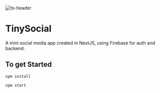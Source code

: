 ![ts-header](https://user-images.githubusercontent.com/66869833/196959196-cce79982-1bfc-4c66-8dba-92cc8552452c.jpg)

# TinySocial

A mini social media app created in NextJS, using Firebase for auth and backend.

## To get Started

```
npm install

npm start
```



